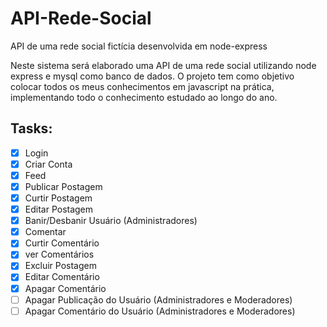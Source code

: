 # API-Rede-Social
API de uma rede social fictícia desenvolvida em node-express

Neste sistema será elaborado uma API de uma rede social utilizando node express e mysql como banco de dados. O projeto tem como objetivo colocar todos os meus conhecimentos em javascript na prática, implementando todo o conhecimento estudado ao longo do ano.

## Tasks:
 
- [x] Login
- [x] Criar Conta
- [x] Feed
- [x] Publicar Postagem
- [x] Curtir Postagem
- [x] Editar Postagem
- [x] Banir/Desbanir Usuário (Administradores)
- [x] Comentar
- [x] Curtir Comentário
- [x] ver Comentários
- [x] Excluir Postagem
- [x] Editar Comentário
- [x] Apagar Comentário
- [ ] Apagar Publicação do Usuário (Administradores e Moderadores)
- [ ] Apagar Comentário do Usuário (Administradores e Moderadores)
